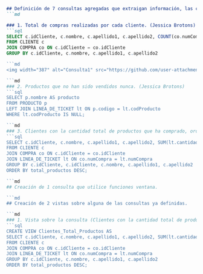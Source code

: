 ```md
## Definición de 7 consultas agregadas que extraigan información, las cuales deben utilizar combinaciones de tablas (ya sean internas o externas) y/o filtrado.
```md

### 1. Total de compras realizadas por cada cliente. (Jessica Brotons)
```sql
SELECT c.idCliente, c.nombre, c.apellido1, c.apellido2, COUNT(co.numCompra) AS total_compras
FROM CLIENTE c
JOIN COMPRA co ON c.idCliente = co.idCliente
GROUP BY c.idCliente, c.nombre, c.apellido1, c.apellido2

```md
<img width="387" alt="Consulta1" src="https://github.com/user-attachments/assets/ba00d7c6-2e56-4a31-b189-a406fe4d6aa6" />

```md
### 2. Productos que no han sido vendidos nunca. (Jessica Brotons)
```sql
SELECT p.nombre AS producto
FROM PRODUCTO p
LEFT JOIN LINEA_DE_TICKET lt ON p.codigo = lt.codProducto
WHERE lt.codProducto IS NULL;

```md
### 3. Clientes con la cantidad total de productos que ha comprado, ordenando de mayor a menor. (Jessica Brotons)
```sql
SELECT c.idCliente, c.nombre, c.apellido1, c.apellido2, SUM(lt.cantidad) AS total_productos
FROM CLIENTE c
JOIN COMPRA co ON c.idCliente = co.idCliente
JOIN LINEA_DE_TICKET lt ON co.numCompra = lt.numCompra
GROUP BY c.idCliente, c.idCliente, c.nombre, c.apellido1, c.apellido2
ORDER BY total_productos DESC;

```md
## Creación de 1 consulta que utilice funciones ventana.

```md
## Creación de 2 vistas sobre alguna de las consultas ya definidas.

```md
### 1. Vista sobre la consulta (Clientes con la cantidad total de productos que ha comprado, ordenando de mayor a menor.) (Jessica Brotons)
```sql
CREATE VIEW Clientes_Total_Productos AS
SELECT c.idCliente, c.nombre, c.apellido1, c.apellido2, SUM(lt.cantidad) AS total_productos
FROM CLIENTE c
JOIN COMPRA co ON c.idCliente = co.idCliente
JOIN LINEA_DE_TICKET lt ON co.numCompra = lt.numCompra
GROUP BY c.idCliente, c.nombre, c.apellido1, c.apellido2
ORDER BY total_productos DESC;


